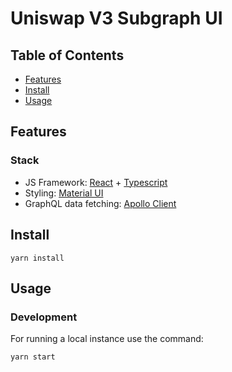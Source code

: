 # Uniswap V3 Subgraph UI

## Table of Contents

- [Features](#features)
- [Install](#install)
- [Usage](#usage)

## Features

### Stack

- JS Framework: [React](https://github.com/facebook/react) + [Typescript](https://github.com/microsoft/TypeScript)
- Styling: [Material UI](https://mui.com/)
- GraphQL data fetching: [Apollo Client](https://www.apollographql.com/)

## Install

```
yarn install
```

## Usage

### Development

For running a local instance use the command:

```
yarn start
```
